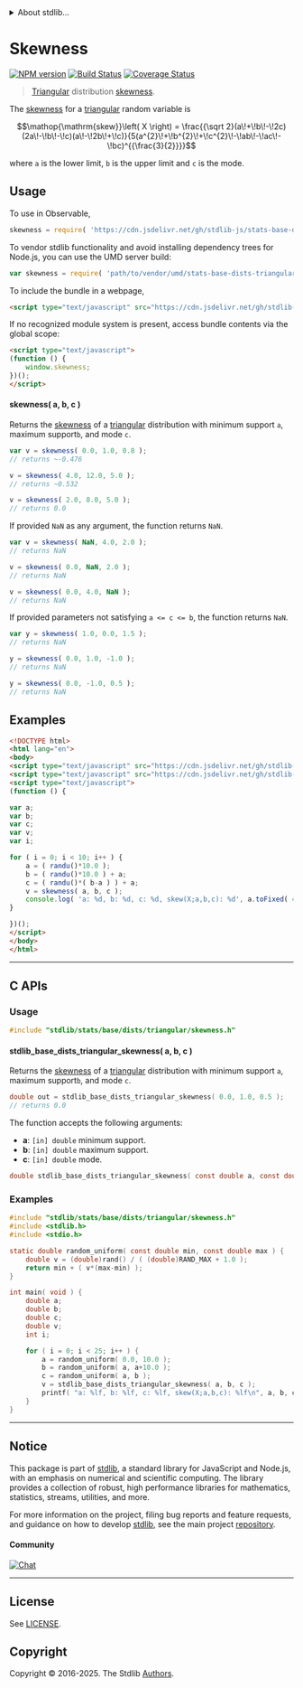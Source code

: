 <!--

@license Apache-2.0

Copyright (c) 2018 The Stdlib Authors.

Licensed under the Apache License, Version 2.0 (the "License");
you may not use this file except in compliance with the License.
You may obtain a copy of the License at

   http://www.apache.org/licenses/LICENSE-2.0

Unless required by applicable law or agreed to in writing, software
distributed under the License is distributed on an "AS IS" BASIS,
WITHOUT WARRANTIES OR CONDITIONS OF ANY KIND, either express or implied.
See the License for the specific language governing permissions and
limitations under the License.

-->


<details>
  <summary>
    About stdlib...
  </summary>
  <p>We believe in a future in which the web is a preferred environment for numerical computation. To help realize this future, we've built stdlib. stdlib is a standard library, with an emphasis on numerical and scientific computation, written in JavaScript (and C) for execution in browsers and in Node.js.</p>
  <p>The library is fully decomposable, being architected in such a way that you can swap out and mix and match APIs and functionality to cater to your exact preferences and use cases.</p>
  <p>When you use stdlib, you can be absolutely certain that you are using the most thorough, rigorous, well-written, studied, documented, tested, measured, and high-quality code out there.</p>
  <p>To join us in bringing numerical computing to the web, get started by checking us out on <a href="https://github.com/stdlib-js/stdlib">GitHub</a>, and please consider <a href="https://opencollective.com/stdlib">financially supporting stdlib</a>. We greatly appreciate your continued support!</p>
</details>

# Skewness

[![NPM version][npm-image]][npm-url] [![Build Status][test-image]][test-url] [![Coverage Status][coverage-image]][coverage-url] <!-- [![dependencies][dependencies-image]][dependencies-url] -->

> [Triangular][triangular-distribution] distribution [skewness][skewness].

<!-- Section to include introductory text. Make sure to keep an empty line after the intro `section` element and another before the `/section` close. -->

<section class="intro">

The [skewness][skewness] for a [triangular][triangular-distribution] random variable is

<!-- <equation class="equation" label="eq:triangular_skewness" align="center" raw="\operatorname{skew}\left( X \right) = \frac{{\sqrt 2}(a\!+\!b\!-\!2c)(2a\!-\!b\!-\!c)(a\!-\!2b\!+\!c)}{5(a^{2}\!+\!b^{2}\!+\!c^{2}\!-\!ab\!-\!ac\!-\!bc)^{{\frac{3}{2}}}}" alt="Skewness for a triangular distribution."> -->

```math
\mathop{\mathrm{skew}}\left( X \right) = \frac{{\sqrt 2}(a\!+\!b\!-\!2c)(2a\!-\!b\!-\!c)(a\!-\!2b\!+\!c)}{5(a^{2}\!+\!b^{2}\!+\!c^{2}\!-\!ab\!-\!ac\!-\!bc)^{{\frac{3}{2}}}}
```

<!-- <div class="equation" align="center" data-raw-text="\operatorname{skew}\left( X \right) = \frac{{\sqrt 2}(a\!+\!b\!-\!2c)(2a\!-\!b\!-\!c)(a\!-\!2b\!+\!c)}{5(a^{2}\!+\!b^{2}\!+\!c^{2}\!-\!ab\!-\!ac\!-\!bc)^{{\frac{3}{2}}}}" data-equation="eq:triangular_skewness">
    <img src="https://cdn.jsdelivr.net/gh/stdlib-js/stdlib@556e0ebc42f54244079cecc91c0883bb6c442244/lib/node_modules/@stdlib/stats/base/dists/triangular/skewness/docs/img/equation_triangular_skewness.svg" alt="Skewness for a triangular distribution.">
    <br>
</div> -->

<!-- </equation> -->

where `a` is the lower limit, `b` is the upper limit and `c` is the mode.

</section>

<!-- /.intro -->

<!-- Package usage documentation. -->



<section class="usage">

## Usage

To use in Observable,

```javascript
skewness = require( 'https://cdn.jsdelivr.net/gh/stdlib-js/stats-base-dists-triangular-skewness@umd/browser.js' )
```

To vendor stdlib functionality and avoid installing dependency trees for Node.js, you can use the UMD server build:

```javascript
var skewness = require( 'path/to/vendor/umd/stats-base-dists-triangular-skewness/index.js' )
```

To include the bundle in a webpage,

```html
<script type="text/javascript" src="https://cdn.jsdelivr.net/gh/stdlib-js/stats-base-dists-triangular-skewness@umd/browser.js"></script>
```

If no recognized module system is present, access bundle contents via the global scope:

```html
<script type="text/javascript">
(function () {
    window.skewness;
})();
</script>
```

#### skewness( a, b, c )

Returns the [skewness][skewness] of a [triangular][triangular-distribution] distribution with minimum support `a`, maximum support`b`, and mode `c`.

```javascript
var v = skewness( 0.0, 1.0, 0.8 );
// returns ~-0.476

v = skewness( 4.0, 12.0, 5.0 );
// returns ~0.532

v = skewness( 2.0, 8.0, 5.0 );
// returns 0.0
```

If provided `NaN` as any argument, the function returns `NaN`.

```javascript
var v = skewness( NaN, 4.0, 2.0 );
// returns NaN

v = skewness( 0.0, NaN, 2.0 );
// returns NaN

v = skewness( 0.0, 4.0, NaN );
// returns NaN
```

If provided parameters not satisfying `a <= c <= b`, the function returns `NaN`.

```javascript
var y = skewness( 1.0, 0.0, 1.5 );
// returns NaN

y = skewness( 0.0, 1.0, -1.0 );
// returns NaN

y = skewness( 0.0, -1.0, 0.5 );
// returns NaN
```

</section>

<!-- /.usage -->

<!-- Package usage notes. Make sure to keep an empty line after the `section` element and another before the `/section` close. -->

<section class="notes">

</section>

<!-- /.notes -->

<!-- Package usage examples. -->

<section class="examples">

## Examples

<!-- eslint no-undef: "error" -->

```html
<!DOCTYPE html>
<html lang="en">
<body>
<script type="text/javascript" src="https://cdn.jsdelivr.net/gh/stdlib-js/random-base-randu@umd/browser.js"></script>
<script type="text/javascript" src="https://cdn.jsdelivr.net/gh/stdlib-js/stats-base-dists-triangular-skewness@umd/browser.js"></script>
<script type="text/javascript">
(function () {

var a;
var b;
var c;
var v;
var i;

for ( i = 0; i < 10; i++ ) {
    a = ( randu()*10.0 );
    b = ( randu()*10.0 ) + a;
    c = ( randu()*( b-a ) ) + a;
    v = skewness( a, b, c );
    console.log( 'a: %d, b: %d, c: %d, skew(X;a,b,c): %d', a.toFixed( 4 ), b.toFixed( 4 ), c.toFixed( 4 ), v.toFixed( 4 ) );
}

})();
</script>
</body>
</html>
```

</section>

<!-- /.examples -->

<!-- C interface documentation. -->

* * *

<section class="c">

## C APIs

<!-- Section to include introductory text. Make sure to keep an empty line after the intro `section` element and another before the `/section` close. -->

<section class="intro">

</section>

<!-- /.intro -->

<!-- C usage documentation. -->

<section class="usage">

### Usage

```c
#include "stdlib/stats/base/dists/triangular/skewness.h"
```

#### stdlib_base_dists_triangular_skewness( a, b, c )

Returns the [skewness][skewness] of a [triangular][triangular-distribution] distribution with minimum support `a`, maximum support`b`, and mode `c`.

```c
double out = stdlib_base_dists_triangular_skewness( 0.0, 1.0, 0.5 );
// returns 0.0
```

The function accepts the following arguments:

-   **a**: `[in] double` minimum support.
-   **b**: `[in] double` maximum support.
-   **c**: `[in] double` mode.

```c
double stdlib_base_dists_triangular_skewness( const double a, const double b, const double c );
```

</section>

<!-- /.usage -->

<!-- C API usage notes. Make sure to keep an empty line after the `section` element and another before the `/section` close. -->

<section class="notes">

</section>

<!-- /.notes -->

<!-- C API usage examples. -->

<section class="examples">

### Examples

```c
#include "stdlib/stats/base/dists/triangular/skewness.h"
#include <stdlib.h>
#include <stdio.h>

static double random_uniform( const double min, const double max ) {
    double v = (double)rand() / ( (double)RAND_MAX + 1.0 );
    return min + ( v*(max-min) );
}

int main( void ) {
    double a;
    double b;
    double c;
    double v;
    int i;

    for ( i = 0; i < 25; i++ ) {
        a = random_uniform( 0.0, 10.0 );
        b = random_uniform( a, a+10.0 );
        c = random_uniform( a, b );
        v = stdlib_base_dists_triangular_skewness( a, b, c );
        printf( "a: %lf, b: %lf, c: %lf, skew(X;a,b,c): %lf\n", a, b, c, v );
    }
}
```

</section>

<!-- /.examples -->

<!-- Section to include cited references. If references are included, add a horizontal rule *before* the section. Make sure to keep an empty line after the `section` element and another before the `/section` close. -->

<section class="references">

</section>

<!-- /.references -->

<!-- Section for related `stdlib` packages. Do not manually edit this section, as it is automatically populated. -->

<section class="related">

</section>

<!-- /.related -->

<!-- Section for all links. Make sure to keep an empty line after the `section` element and another before the `/section` close. -->


<section class="main-repo" >

* * *

## Notice

This package is part of [stdlib][stdlib], a standard library for JavaScript and Node.js, with an emphasis on numerical and scientific computing. The library provides a collection of robust, high performance libraries for mathematics, statistics, streams, utilities, and more.

For more information on the project, filing bug reports and feature requests, and guidance on how to develop [stdlib][stdlib], see the main project [repository][stdlib].

#### Community

[![Chat][chat-image]][chat-url]

---

## License

See [LICENSE][stdlib-license].


## Copyright

Copyright &copy; 2016-2025. The Stdlib [Authors][stdlib-authors].

</section>

<!-- /.stdlib -->

<!-- Section for all links. Make sure to keep an empty line after the `section` element and another before the `/section` close. -->

<section class="links">

[npm-image]: http://img.shields.io/npm/v/@stdlib/stats-base-dists-triangular-skewness.svg
[npm-url]: https://npmjs.org/package/@stdlib/stats-base-dists-triangular-skewness

[test-image]: https://github.com/stdlib-js/stats-base-dists-triangular-skewness/actions/workflows/test.yml/badge.svg?branch=main
[test-url]: https://github.com/stdlib-js/stats-base-dists-triangular-skewness/actions/workflows/test.yml?query=branch:main

[coverage-image]: https://img.shields.io/codecov/c/github/stdlib-js/stats-base-dists-triangular-skewness/main.svg
[coverage-url]: https://codecov.io/github/stdlib-js/stats-base-dists-triangular-skewness?branch=main

<!--

[dependencies-image]: https://img.shields.io/david/stdlib-js/stats-base-dists-triangular-skewness.svg
[dependencies-url]: https://david-dm.org/stdlib-js/stats-base-dists-triangular-skewness/main

-->

[chat-image]: https://img.shields.io/gitter/room/stdlib-js/stdlib.svg
[chat-url]: https://app.gitter.im/#/room/#stdlib-js_stdlib:gitter.im

[stdlib]: https://github.com/stdlib-js/stdlib

[stdlib-authors]: https://github.com/stdlib-js/stdlib/graphs/contributors

[umd]: https://github.com/umdjs/umd
[es-module]: https://developer.mozilla.org/en-US/docs/Web/JavaScript/Guide/Modules

[deno-url]: https://github.com/stdlib-js/stats-base-dists-triangular-skewness/tree/deno
[deno-readme]: https://github.com/stdlib-js/stats-base-dists-triangular-skewness/blob/deno/README.md
[umd-url]: https://github.com/stdlib-js/stats-base-dists-triangular-skewness/tree/umd
[umd-readme]: https://github.com/stdlib-js/stats-base-dists-triangular-skewness/blob/umd/README.md
[esm-url]: https://github.com/stdlib-js/stats-base-dists-triangular-skewness/tree/esm
[esm-readme]: https://github.com/stdlib-js/stats-base-dists-triangular-skewness/blob/esm/README.md
[branches-url]: https://github.com/stdlib-js/stats-base-dists-triangular-skewness/blob/main/branches.md

[stdlib-license]: https://raw.githubusercontent.com/stdlib-js/stats-base-dists-triangular-skewness/main/LICENSE

[triangular-distribution]: https://en.wikipedia.org/wiki/Triangular_distribution

[skewness]: https://en.wikipedia.org/wiki/Skewness

</section>

<!-- /.links -->

